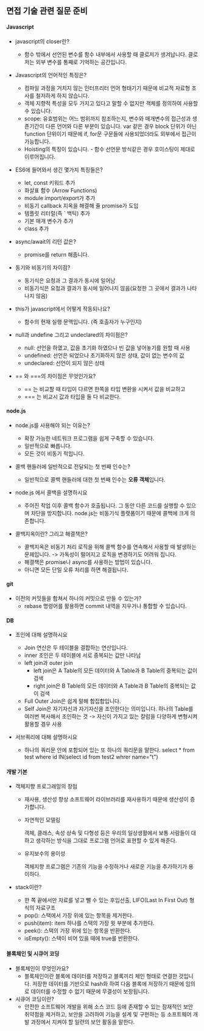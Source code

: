 ## 면접 기술 관련 질문 준비

#### Javascript

- javascript의 closer란?
  - 함수 밖에서 선언된 변수를 함수 내부에서 사용할 때 클로저가 생겨납니다.
    클로저는 외부 변수를 통째로 기억하는 공간입니다.
- Javascript의 언어적인 특징은?
  - 컴파일 과정을 거치지 않는 인터프리터 언어 형태기기 때문에 비교적 자료형 조사를 철저하게 하지 않습니다.
  - 객체 지향적 특성을 모두 가지고 있다고 말할 수 없지만 객체를 정의하여 사용할 수 있습니다.
  - scope: 유효범위는 어느 범위까지 참조하는지, 변수와 매개변수의 접근성과 생존기간이 다른 언어와 다른 부분이 있습니다. var 같은 경우 block 단위가 아닌 function 단위이기 때문에 if, for문 구문들에 사용되었더라도 외부에서 접근이 가능합니다.
  - Hoisting의 특징이 있습니다.  - 함수 선언문 방식같은 경우 호이스팅이 제대로 이루어집니다. 
- ES6에 들어와서 생긴 몇가지 특징들은?
  - let, const 키워드 추가
  - 화살표 함수 (Arrow Functions)
  - module import/export가 추가
  - 비동기 callback 지옥을 해결해 줄 promise가 도입
  - 템플릿 리터럴(즉 ` 백틱) 추가
  - 기본 매개 변수가 추가
  - class 추가
- async/await의 리턴 값은?
  - promise를 return 해줍니다. 

- 동기와 비동기의 차이점?
  - 동기식은 요청과 그 결과가 동시에 일어남
  - 비동기식은 요청과 결과가 동시에 일어나지 않음(요청한 그 곳에서 결과가 나타나지 않음)

- this가 javascript에서 어떻게 작동되나요?
  - 함수의 현재 실행 문맥입니다. (즉 호출자가 누구인지)

- null과 undefine 그리고 undeclared의 차이점은?
  - null: 선언을 하였고, 값을 초기화 하였으나 빈 값을 넣어놓기를 원할 때 사용
  - undefined: 선언은 되었으나 초기화하지 않은 상태, 값이 없는 변수의 값
  - undeclared: 선언이 되지 않은 상태
- == 와 ===의 차이점은 무엇인가요?
  - == 는 비교할 때 타입이 다르면 한쪽을 타입 변환을 시켜서 값을 비교하고
  - === 는 비교시 값과 타입을 둘 다 비교한다. 

#### node.js 

- node.js를 사용해야 되는 이유는?
  - 확장 가능한 네트워크 프로그램을 쉽게 구축할 수 있습니다. 
  - 일반적으로 빠릅니다.
  - 모든 것이 비동기 적입니다. 

- 콜백 핸들러에 일반적으로 전달되는 첫 번째 인수는?
  - 일반적으로 콜백 핸들러에 대한 첫 번째 인수는 **오류 객체**입니다. 
- node.js 에서 콜백을 설명하시요
  - 주어진 작업 이후 콜백 함수가 호출됩니다. 그 동안 다른 코드를 실행할 수 있으며 차단을 방지합니다. node.js는 비동기식 플랫폼이기 때문에 콜백에 크게 의존합니다. 
- 콜백지옥이란? 그리고 해결책은?
  - 콜백지옥은 비동기 처리 로직을 위해 콜백 함수를 연속해서 사용할 때 발생하는 문제입니다. -> 가독성이 떨어지고 로직을 변경하기도 어려워 집니다. 
  - 해결책은 promise나 async를 사용하는 방법이 있습니다. 
  - 아니면 모든 단일 오류 처리를 하면 해결됩니다. 

#### git

- 이전의 커밋들을 합쳐서 하나의 커밋으로 만들 수 있는가?
  - rebase 명령어를 활용하면 commit 내역을 지우거나 통합할 수 있습니다.



#### DB

- 조인에 대해 설명하시요

  - Join 연산은 두 테이블을 결합하는 연산입니다. 
  - inner 조인은 두 테이블에 서로 중복되는 값만 나타남
  - left join과 outer join
    - left join은 A Table의 모든 데이터와 A Table과 B Table의 중복되는 값이 검색
    - right join은 B Table의 모든 데이터와 A Table과 B Table의 중복되는 값이 검색
  - Full Outer Join은 쉽게 말해 합집합입니다.
  - Self Join은 자기자신과 자기자신을 조인한다는 의미입니다. 
    하나의 Table를 여러번 복사해서 조인하는 것 -> 자신이 가지고 있는 칼럼을 다양하게 변형시켜 활용할 경우 사용

- 서브쿼리에 대해 설명하시요

  - 하나의 쿼리문 안에 포함되어 있는 또 하나의 쿼리문을 말한다.
    select * from test where id IN(select id from test2 whrer name="t")

  

#### 개발 기본

- 객체지향 프로그래밍의 장점

  - 재사용, 생산성 향상
    소프트웨어 라이브러리를 재사용하기 때문에 생산성이 증가합니다. 

  - 자연적인 모델링

    객체, 클래스, 속성 상속 및 다형성 등은 우리의 일상생활에서 보통 사람들이 대하고 생각하는 방식을 그대로 프로그램 언어로 표현할 수 있게 해준다.

  - 유지보수의 용이성

    객체지향 프로그램은 기존의 기능을 수정하거나 새로운 기능을 추가하기가 용이하다. 

- stack이란?

  - 한 쪽 끝에서만 자료를 넣고 뺄 수 있는 후입선출, LIFO(Last In First Out) 형식의 자료구조
  - pop(): 스택에서 가장 위에 있는 항목을 제거한다.
  - push(item): item 하나를 스택의 가장 윗 부분에 추가한다.
  - peek(): 스택의 가장 위에 있는 항목을 반환한다.
  - isEmpty(): 스택이 비어 있을 때에 true를 반환한다.



#### 블록체인 및 시큐어 코딩

- 블록체인이 무엇인가요?
  - 블록체인이란 블록에 데이터를 저장하고 블록끼리 체인 형태로 연결한 것입니다. 저장한 데이터를 기반으로 hash화 하여 다음 블록에 저장하기 때문에 임의로 데이터를 수정할 수 없기 때문에 무결성이 보장됩니다. 
- 시큐어 코딩이란?
  - 안전한 소프트웨어 개발을 위해 소스 코드 등에 존재할 수 있는 잠재적인 보안 취약점을 제거하고, 보안을 고려하여 기능을 설계 및 구현하는 등 소프트웨어 개발 과정에서 지켜야 할 일련의 보안 활동을 말한다.